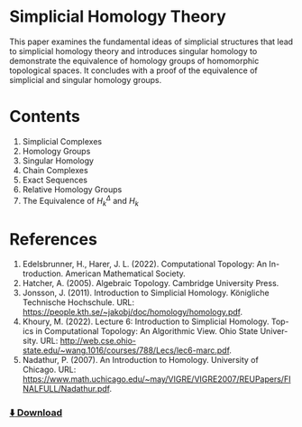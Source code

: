 # Simplicial Homology Theory
This paper examines the fundamental ideas of simplicial structures that lead to simplicial homology theory and introduces singular homology to demonstrate the equivalence of homology groups of homomorphic topological spaces.
It concludes with a proof of the equivalence of simplicial and singular homology groups.

# Contents
1. Simplicial Complexes
2. Homology Groups
3. Singular Homology
4. Chain Complexes
5. Exact Sequences
6. Relative Homology Groups
7. The Equivalence of $H_k^\Delta$ and $H_k$

# References
1. Edelsbrunner, H., Harer, J. L. (2022). Computational Topology: An In-
troduction. American Mathematical Society.
2. Hatcher, A. (2005). Algebraic Topology. Cambridge University Press.
3. Jonsson, J. (2011). Introduction to Simplicial Homology. Königliche
Technische Hochschule. URL: https://people.kth.se/~jakobj/doc/homology/homology.pdf.
4. Khoury, M. (2022). Lecture 6: Introduction to Simplicial Homology. Top-
ics in Computational Topology: An Algorithmic View. Ohio State Univer-
sity. URL: http://web.cse.ohio-state.edu/~wang.1016/courses/788/Lecs/lec6-marc.pdf.
5. Nadathur, P. (2007). An Introduction to Homology. University
of Chicago. URL: https://www.math.uchicago.edu/~may/VIGRE/VIGRE2007/REUPapers/FINALFULL/Nadathur.pdf.

### [:arrow_down: Download](https://karhunenloeve.github.io/TopoHom/main.pdf)